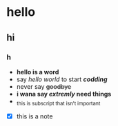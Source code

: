 # hello
## hi
### h
- **hello is a word**
- say *hello world* to start ***codding***
- never say ~~goodbye~~
- **i wana say _extremly_ need things** 
- <sub> this is subscript that isn't important</sub>
- [x] this is a note
